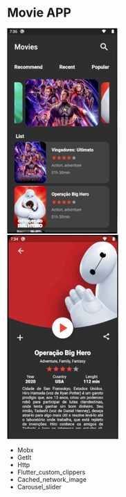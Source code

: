 # Movie APP

![Screenshot](movie1.jpeg)
![Screenshot](movie2.jpeg)

- Mobx
- GetIt
- Http
- Flutter_custom_clippers
- Cached_network_image
- Carousel_slider

